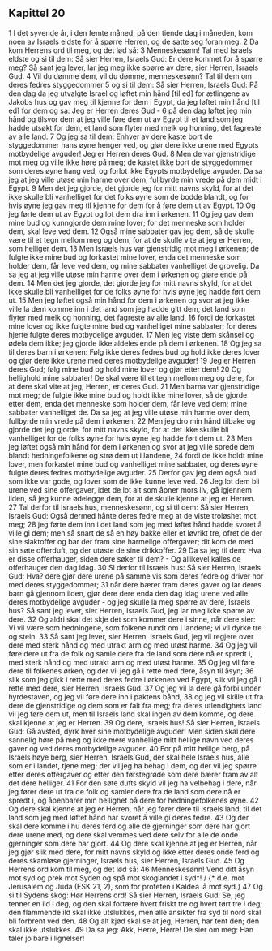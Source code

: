 ## Kapittel 20

1 I det syvende år, i den femte måned, på den tiende dag i måneden, kom noen av Israels eldste for å spørre Herren, og de satte seg foran meg.
2 Da kom Herrens ord til meg, og det lød så:
3 Menneskesønn! Tal med Israels eldste og si til dem: Så sier Herren, Israels Gud: Er dere kommet for å spørre meg? Så sant jeg lever, lar jeg meg ikke spørre av dere, sier Herren, Israels Gud.
4 Vil du dømme dem, vil du dømme, menneskesønn? Tal til dem om deres fedres styggedommer
5 og si til dem: Så sier Herren, Israels Gud: På den dag da jeg utvalgte Israel og løftet min hånd [til ed] for ætlingene av Jakobs hus og gav meg til kjenne for dem i Egypt, da jeg løftet min hånd [til ed] for dem og sa: Jeg er Herren deres Gud -
6 på den dag løftet jeg min hånd og tilsvor dem at jeg ville føre dem ut av Egypt til et land som jeg hadde utsøkt for dem, et land som flyter med melk og honning, det fagreste av alle land.
7 Og jeg sa til dem: Enhver av dere kaste bort de styggedommer hans øyne henger ved, og gjør dere ikke urene med Egypts motbydelige avguder! Jeg er Herren deres Gud.
8 Men de var gjenstridige mot meg og ville ikke høre på meg; de kastet ikke bort de styggedommer som deres øyne hang ved, og forlot ikke Egypts motbydelige avguder. Da sa jeg at jeg ville utøse min harme over dem, fullbyrde min vrede på dem midt i Egypt.
9 Men det jeg gjorde, det gjorde jeg for mitt navns skyld, for at det ikke skulle bli vanhelliget for det folks øyne som de bodde blandt, og for hvis øyne jeg gav meg til kjenne for dem for å føre dem ut av Egypt.
10 Og jeg førte dem ut av Egypt og lot dem dra inn i ørkenen.
11 Og jeg gav dem mine bud og kunngjorde dem mine lover; for det menneske som holder dem, skal leve ved dem.
12 Også mine sabbater gav jeg dem, så de skulle være til et tegn mellom meg og dem, for at de skulle vite at jeg er Herren, som helliger dem.
13 Men Israels hus var gjenstridig mot meg i ørkenen; de fulgte ikke mine bud og forkastet mine lover, enda det menneske som holder dem, får leve ved dem, og mine sabbater vanhelliget de grovelig. Da sa jeg at jeg ville utøse min harme over dem i ørkenen og gjøre ende på dem.
14 Men det jeg gjorde, det gjorde jeg for mitt navns skyld, for at det ikke skulle bli vanhelliget for de folks øyne for hvis øyne jeg hadde ført dem ut.
15 Men jeg løftet også min hånd for dem i ørkenen og svor at jeg ikke ville la dem komme inn i det land som jeg hadde gitt dem, det land som flyter med melk og honning, det fagreste av alle land,
16 fordi de forkastet mine lover og ikke fulgte mine bud og vanhelliget mine sabbater; for deres hjerte fulgte deres motbydelige avguder.
17 Men jeg viste dem skånsel og ødela dem ikke; jeg gjorde ikke aldeles ende på dem i ørkenen.
18 Og jeg sa til deres barn i ørkenen: Følg ikke deres fedres bud og hold ikke deres lover og gjør dere ikke urene med deres motbydelige avguder!
19 Jeg er Herren deres Gud; følg mine bud og hold mine lover og gjør etter dem!
20 Og hellighold mine sabbater! De skal være til et tegn mellom meg og dere, for at dere skal vite at jeg, Herren, er deres Gud.
21 Men barna var gjenstridige mot meg; de fulgte ikke mine bud og holdt ikke mine lover, så de gjorde etter dem, enda det menneske som holder dem, får leve ved dem; mine sabbater vanhelliget de. Da sa jeg at jeg ville utøse min harme over dem, fullbyrde min vrede på dem i ørkenen.
22 Men jeg dro min hånd tilbake og gjorde det jeg gjorde, for mitt navns skyld, for at det ikke skulle bli vanhelliget for de folks øyne for hvis øyne jeg hadde ført dem ut.
23 Men jeg løftet også min hånd for dem i ørkenen og svor at jeg ville sprede dem blandt hedningefolkene og strø dem ut i landene,
24 fordi de ikke holdt mine lover, men forkastet mine bud og vanhelliget mine sabbater, og deres øyne fulgte deres fedres motbydelige avguder.
25 Derfor gav jeg dem også bud som ikke var gode, og lover som de ikke kunne leve ved.
26 Jeg lot dem bli urene ved sine offergaver, idet de lot alt som åpner mors liv, gå igjennem ilden, så jeg kunne ødelegge dem, for at de skulle kjenne at jeg er Herren.
27 Tal derfor til Israels hus, menneskesønn, og si til dem: Så sier Herren, Israels Gud: Også dermed hånte deres fedre meg at de viste troløshet mot meg;
28 jeg førte dem inn i det land som jeg med løftet hånd hadde svoret å ville gi dem; men så snart de så en høy bakke eller et løvrikt tre, ofret de der sine slaktoffer og bar der fram sine harmelige offergaver; dit kom de med sin søte offerduft, og der utøste de sine drikkoffer.
29 Da sa jeg til dem: Hva er disse offerhauger, siden dere søker til dem? - Og allikevel kalles de offerhauger den dag idag.
30 Si derfor til Israels hus: Så sier Herren, Israels Gud: Hva? dere gjør dere urene på samme vis som deres fedre og driver hor med deres styggedommer;
31 når dere bærer fram deres gaver og lar deres barn gå gjennom ilden, gjør dere dere enda den dag idag urene ved alle deres motbydelige avguder - og jeg skulle la meg spørre av dere, Israels hus? Så sant jeg lever, sier Herren, Israels Gud, jeg lar meg ikke spørre av dere.
32 Og aldri skal det skje det som kommer dere i sinne, når dere sier: Vi vil være som hedningene, som folkene rundt om i landene; vi vil dyrke tre og stein.
33 Så sant jeg lever, sier Herren, Israels Gud, jeg vil regjere over dere med sterk hånd og med utrakt arm og med utøst harme.
34 Og jeg vil føre dere ut fra de folk og samle dere fra de land som dere nå er spredt i, med sterk hånd og med utrakt arm og med utøst harme.
35 Og jeg vil føre dere til folkenes ørken, og der vil jeg gå i rette med dere, åsyn til åsyn;
36 slik som jeg gikk i rette med deres fedre i ørkenen ved Egypt, slik vil jeg gå i rette med dere, sier Herren, Israels Gud.
37 Og jeg vil la dere gå forbi under hyrdestaven, og jeg vil føre dere inn i paktens bånd,
38 og jeg vil skille ut fra dere de gjenstridige og dem som er falt fra meg; fra deres utlendighets land vil jeg føre dem ut, men til Israels land skal ingen av dem komme, og dere skal kjenne at jeg er Herren.
39 Og dere, Israels hus! Så sier Herren, Israels Gud: Gå avsted, dyrk hver sine motbydelige avguder! Men siden skal dere sannelig høre på meg og ikke mere vanhellige mitt hellige navn ved deres gaver og ved deres motbydelige avguder.
40 For på mitt hellige berg, på Israels høye berg, sier Herren, Israels Gud, der skal hele Israels hus, alle som er i landet, tjene meg; der vil jeg ha behag i dem, og der vil jeg spørre etter deres offergaver og etter den førstegrøde som dere bærer fram av alt det dere helliger.
41 For den søte dufts skyld vil jeg ha velbehag i dere, når jeg fører dere ut fra de folk og samler dere fra de land som dere nå er spredt i, og åpenbarer min hellighet på dere for hedningefolkenes øyne.
42 Og dere skal kjenne at jeg er Herren, når jeg fører dere til Israels land, til det land som jeg med løftet hånd har svoret å ville gi deres fedre.
43 Og der skal dere komme i hu deres ferd og alle de gjerninger som dere har gjort dere urene med, og dere skal vemmes ved dere selv for alle de onde gjerninger som dere har gjort.
44 Og dere skal kjenne at jeg er Herren, når jeg gjør slik med dere, for mitt navns skyld og ikke etter deres onde ferd og deres skamløse gjerninger, Israels hus, sier Herren, Israels Gud.
45 Og Herrens ord kom til meg, og det lød så:
46 Menneskesønn! Vend ditt åsyn mot syd og prek mot Syden og spå mot skoglandet i syd*! / {* d.e. mot Jerusalem og Juda (ESK 21, 2), som for profeten i Kaldea lå mot syd.}
47 Og si til Sydens skog: Hør Herrens ord! Så sier Herren, Israels Gud: Se, jeg tenner en ild i deg, og den skal fortære hvert friskt tre og hvert tørt tre i deg; den flammende ild skal ikke utslukkes, men alle ansikter fra syd til nord skal bli forbrent ved den.
48 Og alt kjød skal se at jeg, Herren, har tent den; den skal ikke utslukkes.
49 Da sa jeg: Akk, Herre, Herre! De sier om meg: Han taler jo bare i lignelser!

